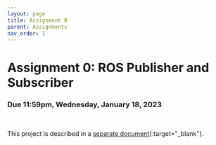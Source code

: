 ```yaml
---
layout: page
title: Assignment 0
parent: Assignments
nav_order: 1
---
```


# Assignment 0: ROS Publisher and Subscriber
### Due 11:59pm, Wednesday, January 18, 2023
<br>

This project is described in a [separate document](https://docs.google.com/document/d/1M8SDxCB21wrKyidEvfKPGn3AgkjLOoShlsxi98F9lj4/edit){:target="_blank"}.
